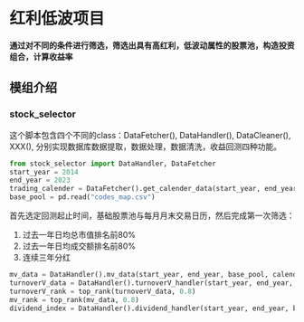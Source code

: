 # 红利低波项目

**通过对不同的条件进行筛选，筛选出具有高红利，低波动属性的股票池，构造投资组合，计算收益率**

## 模组介绍

### stock_selector

这个脚本包含四个不同的class：DataFetcher(), DataHandler(), DataCleaner(), XXX(), 分别实现数据库数据提取，数据处理，数据清洗，收益回测四种功能。

```python
from stock_selector import DataHandler, DataFetcher
start_year = 2014
end_year = 2023
trading_calender = DataFetcher().get_calender_data(start_year, end_year=2023, endlevel=[(1,2), (1), (1,2), (1,2)])
base_pool = pd.read("codes_map.csv")
```

首先选定回测起止时间，基础股票池与每月月末交易日历，然后完成第一次筛选：

1. 过去一年日均总市值排名前80%
2. 过去一年日均成交额排名前80%
3. 连续三年分红

```python
mv_data = DataHandler().mv_data(start_year, end_year, base_pool, calender)
turnoverV_data = DataHandler().turnoverV_handler(start_year, end_year, base_pool)
turnoverV_rank = top_rank(turnoverV_data, 0.8)
mv_rank = top_rank(mv_data, 0.8)
dividend_index = DataHandler().dividend_handler(start_year, end_year, base_pool, calender)
```
